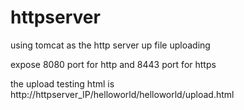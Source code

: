# httpserver

using tomcat as the http server up file uploading

expose 8080 port for http and 8443 port for https

the upload testing html is http://httpserver_IP/helloworld/helloworld/upload.html
